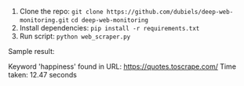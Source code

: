 1. Clone the repo:
   ```git clone https://github.com/dubiels/deep-web-monitoring.git```
   ```cd deep-web-monitoring```
2. Install dependencies:
  ```pip install -r requirements.txt```
3. Run script:
   ```python web_scraper.py```


Sample result:


Keyword 'happiness' found in URL: https://quotes.toscrape.com/
Time taken: 12.47 seconds
